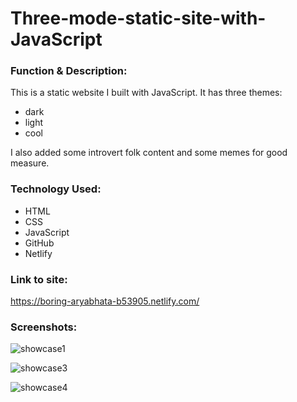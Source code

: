 # Three-mode-static-site-with-JavaScript

<h3>Function & Description:</h3>

This is a static website I built with JavaScript. 
It has three themes:
- dark
- light
- cool

I also added some introvert folk content and some memes for good measure.

<h3>Technology Used:</h3>

- HTML
- CSS
- JavaScript
- GitHub 
- Netlify

<h3>Link to site:</h3>

https://boring-aryabhata-b53905.netlify.com/

<h3>Screenshots:</h3>

![showcase1](https://user-images.githubusercontent.com/40691059/74574747-f2712480-4f84-11ea-9fba-924165f9a509.PNG)

![showcase3](https://user-images.githubusercontent.com/40691059/74574760-f8670580-4f84-11ea-931a-571d1cac410d.PNG)

![showcase4](https://user-images.githubusercontent.com/40691059/74574769-02890400-4f85-11ea-92f6-15a50706726a.PNG)

